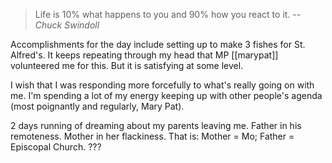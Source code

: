 > Life is 10% what happens to you and 90% how you react to it.
> -- <cite>Chuck Swindoll</cite>

Accomplishments for the day include setting up to make 3 fishes for St. Alfred's. It keeps repeating through my head that MP [[marypat]] volunteered me for this. But it is satisfying at some level. 

I wish that I was responding more forcefully to what's really going on with me. I'm spending a lot of my energy keeping up with other people's agenda (most poignantly and regularly, Mary Pat).

2 days running of dreaming about my parents leaving me. Father in his remoteness. Mother in her flackiness. That is: Mother = Mo; Father = Episcopal Church. ???



